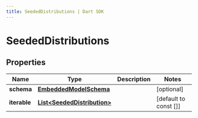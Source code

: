 ```yaml
---
title: SeededDistributions | Dart SDK
---
```


# SeededDistributions

## Properties
Name | Type | Description | Notes
------------ | ------------- | ------------- | -------------
**schema** | [**EmbeddedModelSchema**](EmbeddedModelSchema) |  | [optional] 
**iterable** | [**List\<SeededDistribution\>**](SeededDistribution) |  | [default to const []]


